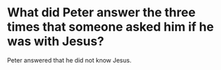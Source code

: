 # What did Peter answer the three times that someone asked him if he was with Jesus?

Peter answered that he did not know Jesus.
